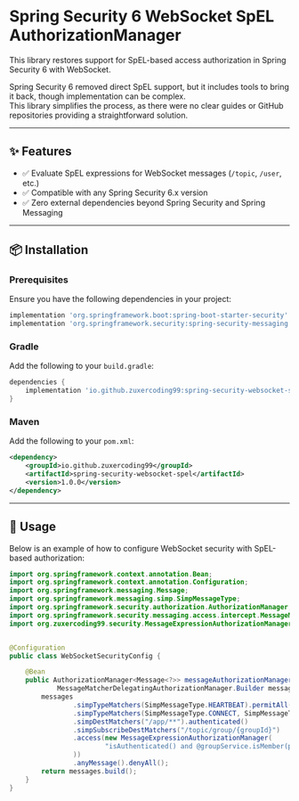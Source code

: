 # Spring Security 6 WebSocket SpEL AuthorizationManager

This library restores support for SpEL-based access authorization in Spring Security 6 with WebSocket.  

Spring Security 6 removed direct SpEL support, but it includes tools to bring it back, though implementation can be complex.  
This library simplifies the process, as there were no clear guides or GitHub repositories providing a straightforward solution.

---

## ✨ Features

- ✅ Evaluate SpEL expressions for WebSocket messages (`/topic`, `/user`, etc.)  
- ✅ Compatible with any Spring Security 6.x version  
- ✅ Zero external dependencies beyond Spring Security and Spring Messaging  

---

## 📦 Installation

### Prerequisites
Ensure you have the following dependencies in your project:

```gradle
implementation 'org.springframework.boot:spring-boot-starter-security'
implementation 'org.springframework.security:spring-security-messaging'
```

### Gradle

Add the following to your `build.gradle`:

```gradle
dependencies {
    implementation 'io.github.zuxercoding99:spring-security-websocket-spel:1.0.0'
}
```

### Maven

Add the following to your `pom.xml`:

```xml
<dependency>
    <groupId>io.github.zuxercoding99</groupId>
    <artifactId>spring-security-websocket-spel</artifactId>
    <version>1.0.0</version>
</dependency>
```

---

## 🚀 Usage

Below is an example of how to configure WebSocket security with SpEL-based authorization:

```java
import org.springframework.context.annotation.Bean;
import org.springframework.context.annotation.Configuration;
import org.springframework.messaging.Message;
import org.springframework.messaging.simp.SimpMessageType;
import org.springframework.security.authorization.AuthorizationManager;
import org.springframework.security.messaging.access.intercept.MessageMatcherDelegatingAuthorizationManager;
import org.zuxercoding99.security.MessageExpressionAuthorizationManager;


@Configuration
public class WebSocketSecurityConfig {

    @Bean
    public AuthorizationManager<Message<?>> messageAuthorizationManager(
            MessageMatcherDelegatingAuthorizationManager.Builder messages) {
        messages
                .simpTypeMatchers(SimpMessageType.HEARTBEAT).permitAll()
                .simpTypeMatchers(SimpMessageType.CONNECT, SimpMessageType.DISCONNECT).authenticated()
                .simpDestMatchers("/app/**").authenticated()
                .simpSubscribeDestMatchers("/topic/group/{groupId}")
                .access(new MessageExpressionAuthorizationManager(
                        "isAuthenticated() and @groupService.isMember(principal.name, #groupId)"
                ))
                .anyMessage().denyAll();
        return messages.build();
    }
}
```